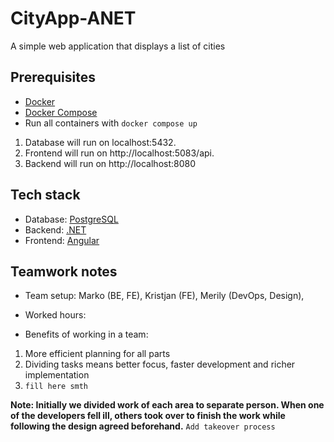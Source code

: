 # CityApp-ANET

A simple web application that displays a list of cities

## Prerequisites

* [Docker](https://www.docker.com/)
* [Docker Compose](https://docs.docker.com/compose/)
* Run all containers with `docker compose up`

1. Database will run on localhost:5432. 
1. Frontend will run on http://localhost:5083/api.
1. Backend  will run on http://localhost:8080


## Tech stack

* Database: [PostgreSQL](https://www.postgresql.org/)
* Backend:  [.NET](https://dotnet.microsoft.com)
* Frontend: [Angular](https://github.com/angular)


## Teamwork notes

* Team setup: Marko (BE, FE), Kristjan (FE), Merily (DevOps, Design),
* Worked hours: 
  
* Benefits of working in a team:
1. More efficient planning for all parts
1. Dividing tasks means better focus, faster development and richer implementation
1. `````fill here smth`````

**Note: Initially we divided work of each area to separate person. 
When one of the developers fell ill, others took over to 
finish the work while following the design agreed beforehand.**
```Add takeover process```


